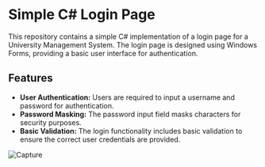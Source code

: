 # Simple C# Login Page

This repository contains a simple C# implementation of a login page for a University Management System. The login page is designed using Windows Forms, providing a basic user interface for authentication.

## Features

- **User Authentication:** Users are required to input a username and password for authentication.
- **Password Masking:** The password input field masks characters for security purposes.
- **Basic Validation:** The login functionality includes basic validation to ensure the correct user credentials are provided.

![Capture](https://github.com/awahabt/LogIn-Page/assets/133004396/01943255-bf21-400c-b344-aeecfc95beca)
